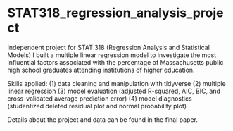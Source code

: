 # STAT318_regression_analysis_project
Independent project for STAT 318 (Regression Analysis and Statistical Models) 
I built a multiple linear regression model to investigate the most influential factors 
associated with the percentage of Massachusetts public high school graduates attending
institutions of higher education.

Skills applied: 
(1) data cleaning and manipulation with tidyverse
(2) multiple linear regression
(3) model evaluation (adjusted R-squared, AIC, BIC, and cross-validated average prediction error)
(4) model diagnostics (studentized deleted residual plot and normal probability plot)

Details about the project and data can be found in the final paper.
